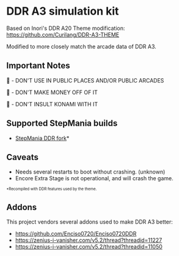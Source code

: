 # DDR A3 simulation kit
Based on Inori's DDR A20 Theme modification: https://github.com/Curilang/DDR-A3-THEME

Modified to more closely match the arcade data of DDR A3.

## Important Notes

🚫 - DON'T USE IN PUBLIC PLACES AND/OR PUBLIC ARCADES

🚫 - DON'T MAKE MONEY OFF OF IT

🚫 - DON'T INSULT KONAMI WITH IT

## Supported StepMania builds

- [StepMania DDR fork](https://github.com/h-lunah/stepmania-ddr)*

## Caveats
- Needs several restarts to boot without crashing. (unknown)
- Encore Extra Stage is not operational, and will crash the game.

<sub><sup>*Recompiled with DDR features used by the theme.</sub></sup>

## Addons
This project vendors several addons used to make DDR A3 better:

- https://github.com/Enciso0720/Enciso0720DDR
- https://zenius-i-vanisher.com/v5.2/thread?threadid=11227
- https://zenius-i-vanisher.com/v5.2/thread?threadid=11050
